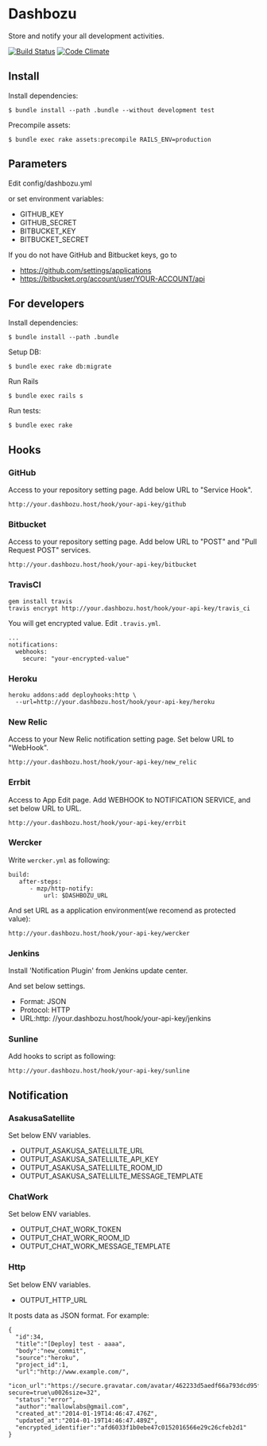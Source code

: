 Dashbozu
=============================================================
Store and notify your all development activities.

[![Build Status](https://secure.travis-ci.org/codefirst/dashbozu2.png?branch=master)](http://travis-ci.org/codefirst/dashbozu2)
[![Code Climate](https://codeclimate.com/github/codefirst/dashbozu2.png)](https://codeclimate.com/github/codefirst/dashbozu2)

Install
----------------

Install dependencies:

    $ bundle install --path .bundle --without development test

Precompile assets:

    $ bundle exec rake assets:precompile RAILS_ENV=production

Parameters
---------------

Edit config/dashbozu.yml

or set environment variables:

* GITHUB\_KEY
* GITHUB\_SECRET
* BITBUCKET\_KEY
* BITBUCKET\_SECRET

If you do not have GitHub and Bitbucket keys, go to

* https://github.com/settings/applications
* https://bitbucket.org/account/user/YOUR-ACCOUNT/api


For developers
---------------

Install dependencies:

    $ bundle install --path .bundle

Setup DB:

    $ bundle exec rake db:migrate

Run Rails

    $ bundle exec rails s

Run tests:

    $ bundle exec rake

Hooks
---------------

### GitHub

Access to your repository setting page.
Add below URL to "Service Hook".

    http://your.dashbozu.host/hook/your-api-key/github

### Bitbucket

Access to your repository setting page.
Add below URL to "POST" and "Pull Request POST" services.

    http://your.dashbozu.host/hook/your-api-key/bitbucket

### TravisCI

    gem install travis
    travis encrypt http://your.dashbozu.host/hook/your-api-key/travis_ci

You will get encrypted value. Edit ```.travis.yml```.

    ...
    notifications:
      webhooks:
        secure: "your-encrypted-value"

### Heroku

    heroku addons:add deployhooks:http \
      --url=http://your.dashbozu.host/hook/your-api-key/heroku

### New Relic

Access to your New Relic notification setting page.
Set below URL to "WebHook".

    http://your.dashbozu.host/hook/your-api-key/new_relic

### Errbit

Access to App Edit page.
Add WEBHOOK to NOTIFICATION SERVICE, and set below URL to URL.

    http://your.dashbozu.host/hook/your-api-key/errbit

### Wercker

Write `wercker.yml` as following:

    build:
       after-steps:
          - mzp/http-notify:
              url: $DASHBOZU_URL

And set URL as a application environment(we recomend as protected value):

    http://your.dashbozu.host/hook/your-api-key/wercker

### Jenkins

Install 'Notification Plugin' from Jenkins update center.

And set below settings.

* Format: JSON
* Protocol: HTTP
* URL:http: //your.dashbozu.host/hook/your-api-key/jenkins

### Sunline

Add hooks to script as following:

    http://your.dashbozu.host/hook/your-api-key/sunline

Notification
---------------

### AsakusaSatellite

Set below ENV variables.

* OUTPUT_ASAKUSA_SATELLILTE_URL
* OUTPUT_ASAKUSA_SATELLILTE_API_KEY
* OUTPUT_ASAKUSA_SATELLILTE_ROOM_ID
* OUTPUT_ASAKUSA_SATELLILTE_MESSAGE_TEMPLATE


### ChatWork

Set below ENV variables.

* OUTPUT_CHAT_WORK_TOKEN
* OUTPUT_CHAT_WORK_ROOM_ID
* OUTPUT_CHAT_WORK_MESSAGE_TEMPLATE


### Http

Set below ENV variables.

* OUTPUT_HTTP_URL

It posts data as JSON format.
For example:

    {
      "id":34,
      "title":"[Deploy] test - aaaa",
      "body":"new_commit",
      "source":"heroku",
      "project_id":1,
      "url":"http://www.example.com/",
      "icon_url":"https://secure.gravatar.com/avatar/462233d5aedf66a793dcd95f814f8811?secure=true\u0026size=32",
      "status":"error",
      "author":"mallowlabs@gmail.com",
      "created_at":"2014-01-19T14:46:47.476Z",
      "updated_at":"2014-01-19T14:46:47.489Z",
      "encrypted_identifier":"afd6033f1b0ebe47c0152016566e29c26cfeb2d1"
    }

